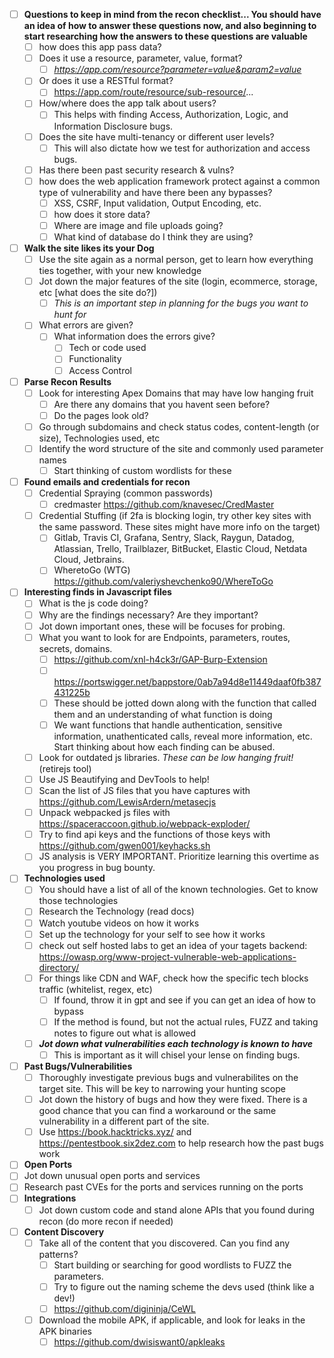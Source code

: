 - [ ] **Questions to keep in mind from the recon checklist... You should have an idea of how to answer these questions now, and also beginning to start researching how the answers to these questions are valuable**
  - [ ] how does this app pass data?
  - [ ] Does it use a resource, parameter, value, format?
    - [ ] *https://app.com/resource?parameter=value&param2=value*
  - [ ] Or does it use a RESTful format?
    - [ ] https://app.com/route/resource/sub-resource/...
  - [ ] How/where does the app talk about users?
    - [ ] This helps with finding Access, Authorization, Logic, and Information Disclosure bugs.
  - [ ] Does the site have multi-tenancy or different user levels?
    - [ ] This will also dictate how we test for authorization and access bugs.
  - [ ] Has there been past security research & vulns?
  - [ ] how does the web application framework protect against a common type of vulnerability and have there been any bypasses?
    - [ ] XSS, CSRF, Input validation, Output Encoding, etc.
    - [ ] how does it store data? 
    - [ ] Where are image and file uploads going?
    - [ ] What kind of database do I think they are using?
- [ ] **Walk the site likes its your Dog**
  - [ ] Use the site again as a normal person, get to learn how everything ties together, with your new knowledge
  - [ ] Jot down the major features of the site (login, ecommerce, storage, etc [what does the site do?])
    - [ ] *This is an important step in planning for the bugs you want to hunt for*
  - [ ] What errors are given?
    - [ ] What information does the errors give?
      - [ ] Tech or code used
      - [ ] Functionality
      - [ ] Access Control
- [ ] **Parse Recon Results**
  - [ ] Look for interesting Apex Domains that may have low hanging fruit
    - [ ] Are there any domains that you havent seen before?
    - [ ] Do the pages look old?
  - [ ] Go through subdomains and check status codes, content-length (or size), Technologies used, etc
  - [ ] Identify the word structure of the site and commonly used parameter names
    - [ ] Start thinking of custom wordlists for these
- [ ] **Found emails and credentials for recon**
  - [ ] Credential Spraying (common passwords)
    - [ ] credmaster https://github.com/knavesec/CredMaster
  - [ ] Credential Stuffing (if 2fa is blocking login, try other key sites with the same password. These sites might have more info on the target)
    - [ ] Gitlab, Travis CI, Grafana, Sentry, Slack, Raygun, Datadog, Atlassian, Trello, Trailblazer, BitBucket, Elastic Cloud, Netdata Cloud, Jetbrains.
    - [ ] WheretoGo (WTG) https://github.com/valeriyshevchenko90/WhereToGo
- [ ] **Interesting finds in Javascript files**
  - [ ] What is the js code doing?
  - [ ] Why are the findings necessary? Are they important?
  - [ ] Jot down important ones, these will be focuses for probing.
  - [ ] What you want to look for are Endpoints, parameters, routes, secrets, domains.
    - [ ] https://github.com/xnl-h4ck3r/GAP-Burp-Extension
    - [ ] https://portswigger.net/bappstore/0ab7a94d8e11449daaf0fb387431225b
    - [ ] These should be jotted down along with the function that called them and an understanding of what function is doing
    - [ ] We want functions that handle authentication, sensitive information, unathenticated calls, reveal more information, etc. Start thinking about how each finding can be abused.
  - [ ] Look for outdated js libraries. *These can be low hanging fruit!* (retirejs tool)
  - [ ] Use JS Beautifying and DevTools to help!
  - [ ] Scan the list of JS files that you have captures with https://github.com/LewisArdern/metasecjs
  - [ ] Unpack webpacked js files with https://spaceraccoon.github.io/webpack-exploder/
  - [ ] Try to find api keys and the functions of those keys with https://github.com/gwen001/keyhacks.sh
  - [ ] JS analysis is VERY IMPORTANT. Prioritize learning this overtime as you progress in bug bounty.
- [ ] **Technologies used**
  - [ ] You should have a list of all of the known technologies. Get to know those technologies
  - [ ] Research the Technology (read docs)
  - [ ] Watch youtube videos on how it works
  - [ ] Set up the technology for your self to see how it works
  - [ ] check out self hosted labs to get an idea of your tagets backend: https://owasp.org/www-project-vulnerable-web-applications-directory/
  - [ ] For things like CDN and WAF, check how the specific tech blocks traffic (whitelist, regex, etc)
    - [ ] If found, throw it in gpt and see if you can get an idea of how to bypass
    - [ ] If the method is found, but not the actual rules, FUZZ and taking notes to figure out what is allowed
  - [ ] ***Jot down what vulnerabilities each technology is known to have***
    - [ ] This is important as it will chisel your lense on finding bugs.
- [ ] **Past Bugs/Vulnerabilities**
  - [ ] Thoroughly investigate previous bugs and vulnerabilites on the target site. This will be key to narrowing your hunting scope
  - [ ] Jot down the history of bugs and how they were fixed. There is a good chance that you can find a workaround or the same vulnerability in a different part of the site.
  - [ ] Use https://book.hacktricks.xyz/ and https://pentestbook.six2dez.com to help research how the past bugs work
- [ ] **Open Ports**
 - [ ] Jot down unusual open ports and services
 - [ ] Research past CVEs for the ports and services running on the ports
- [ ] **Integrations**
  - [ ] Jot down custom code and stand alone APIs that you found during recon (do more recon if needed)
- [ ] **Content Discovery**
  - [ ] Take all of the content that you discovered. Can you find any patterns?
    - [ ] Start building or searching for good wordlists to FUZZ the parameters.
    - [ ] Try to figure out the naming scheme the devs used (think like a dev!)
    - [ ] https://github.com/digininja/CeWL
  - [ ] Download the mobile APK, if applicable, and look for leaks in the APK binaries
    - [ ] https://github.com/dwisiswant0/apkleaks
